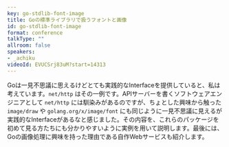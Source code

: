 ```yaml
---
key: go-stdlib-font-image
title: Goの標準ライブラリで扱うフォントと画像
id: go-stdlib-font-image
format: conference
talkType: ""
allroom: false
speakers:
- _achiku
videoId: EVUCSrj83uM?start=14313
---
```

Goは一見不思議に思えるけどとても実践的なInterfaceを提供していると、私は考えています。`net/http` はその一例です。APIサーバーを書くソフトウェアエンジニアとして `net/http` には馴染みがあるのですが、ちょとした興味から触った `image/draw` や `golang.org/x/image/font` にも同じように一見不思議に見えるが実践的なInterfaceがあるなと感じました。その内容を、これらのパッケージを初めて見る方たちにも分かりやすいように実例を用いて説明します。最後には、Goの画像処理に興味を持った理由である自作Webサービスも紹介します。
